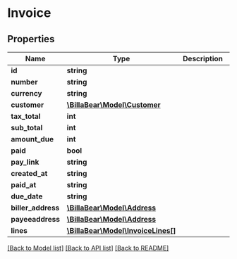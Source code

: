 # Invoice

## Properties
Name | Type | Description | Notes
------------ | ------------- | ------------- | -------------
**id** | **string** |  | [optional] 
**number** | **string** |  | [optional] 
**currency** | **string** |  | [optional] 
**customer** | [**\BillaBear\Model\Customer**](Customer.md) |  | [optional] 
**tax_total** | **int** |  | [optional] 
**sub_total** | **int** |  | [optional] 
**amount_due** | **int** |  | [optional] 
**paid** | **bool** |  | [optional] 
**pay_link** | **string** |  | [optional] 
**created_at** | **string** |  | [optional] 
**paid_at** | **string** |  | [optional] 
**due_date** | **string** |  | [optional] 
**biller_address** | [**\BillaBear\Model\Address**](Address.md) |  | [optional] 
**payeeaddress** | [**\BillaBear\Model\Address**](Address.md) |  | [optional] 
**lines** | [**\BillaBear\Model\InvoiceLines[]**](InvoiceLines.md) |  | [optional] 

[[Back to Model list]](../../README.md#documentation-for-models) [[Back to API list]](../../README.md#documentation-for-api-endpoints) [[Back to README]](../../README.md)

